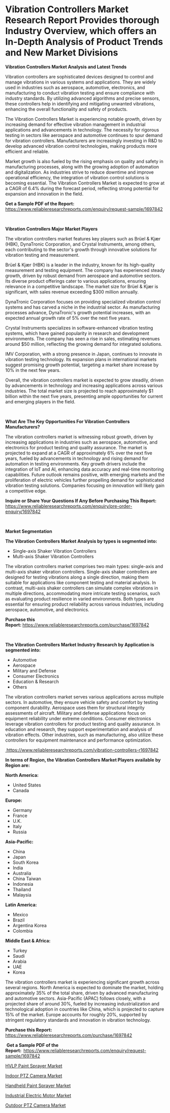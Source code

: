 <p><h1>Vibration Controllers Market Research Report Provides thorough Industry Overview, which offers an In-Depth Analysis of Product Trends and New Market Divisions</h1></p><p><strong>Vibration Controllers Market Analysis and Latest Trends</strong></p>
<p><p>Vibration controllers are sophisticated devices designed to control and manage vibrations in various systems and applications. They are widely used in industries such as aerospace, automotive, electronics, and manufacturing to conduct vibration testing and ensure compliance with industry standards. By utilizing advanced algorithms and precise sensors, these controllers help in identifying and mitigating unwanted vibrations, enhancing the overall functionality and safety of products.</p><p>The Vibration Controllers Market is experiencing notable growth, driven by increasing demand for effective vibration management in industrial applications and advancements in technology. The necessity for rigorous testing in sectors like aerospace and automotive continues to spur demand for vibration controllers. Manufacturers are increasingly investing in R&D to develop advanced vibration control technologies, making products more efficient and reliable.</p><p>Market growth is also fueled by the rising emphasis on quality and safety in manufacturing processes, along with the growing adoption of automation and digitalization. As industries strive to reduce downtime and improve operational efficiency, the integration of vibration control solutions is becoming essential. The Vibration Controllers Market is expected to grow at a CAGR of 6.4% during the forecast period, reflecting strong potential for expansion and innovation in the field.</p></p>
<p><strong>Get a Sample PDF of the Report:&nbsp;</strong> <a href="https://www.reliableresearchreports.com/enquiry/request-sample/1697842?utm_campaign=9&utm_medium=2&utm_source=Github&utm_content=ia&utm_term=19022025&utm_id=vibration-controllers">https://www.reliableresearchreports.com/enquiry/request-sample/1697842</a></p>
<p>&nbsp;</p>
<p><strong>Vibration Controllers Major Market Players</strong></p>
<p><p>The vibration controllers market features key players such as Brüel & Kjær (HBK), DynaTronic Corporation, and Crystal Instruments, among others, each contributing to the sector's growth through innovative solutions for vibration testing and measurement.</p><p>Brüel & Kjær (HBK) is a leader in the industry, known for its high-quality measurement and testing equipment. The company has experienced steady growth, driven by robust demand from aerospace and automotive sectors. Its diverse product offerings cater to various applications, ensuring relevance in a competitive landscape. The market size for Brüel & Kjær is significant, with sales revenue exceeding $300 million annually.</p><p>DynaTronic Corporation focuses on providing specialized vibration control systems and has carved a niche in the industrial sector. As manufacturing processes advance, DynaTronic's growth potential increases, with an expected annual growth rate of 5% over the next five years.</p><p>Crystal Instruments specializes in software-enhanced vibration testing systems, which have gained popularity in research and development environments. The company has seen a rise in sales, estimating revenues around $50 million, reflecting the growing demand for integrated solutions. </p><p>IMV Corporation, with a strong presence in Japan, continues to innovate in vibration testing technology. Its expansion plans in international markets suggest promising growth potential, targeting a market share increase by 10% in the next few years.</p><p>Overall, the vibration controllers market is expected to grow steadily, driven by advancements in technology and increasing applications across various industries. The total market size is projected to reach approximately $1 billion within the next five years, presenting ample opportunities for current and emerging players in the field.</p></p>
<p>&nbsp;</p>
<p><strong>What Are The Key Opportunities For Vibration Controllers Manufacturers?</strong></p>
<p><p>The vibration controllers market is witnessing robust growth, driven by increasing applications in industries such as aerospace, automotive, and electronics for product testing and quality assurance. The market is projected to expand at a CAGR of approximately 6% over the next five years, fueled by advancements in technology and rising demand for automation in testing environments. Key growth drivers include the integration of IoT and AI, enhancing data accuracy and real-time monitoring capabilities. Future outlook remains positive, with emerging markets and the proliferation of electric vehicles further propelling demand for sophisticated vibration testing solutions. Companies focusing on innovation will likely gain a competitive edge.</p></p>
<p><strong>Inquire or Share Your Questions If Any Before Purchasing This Report:</strong> <a href="https://www.reliableresearchreports.com/enquiry/pre-order-enquiry/1697842?utm_campaign=9&utm_medium=2&utm_source=Github&utm_content=ia&utm_term=19022025&utm_id=vibration-controllers">https://www.reliableresearchreports.com/enquiry/pre-order-enquiry/1697842</a></p>
<p>&nbsp;</p>
<p><strong>Market Segmentation</strong></p>
<p><strong>The Vibration Controllers Market Analysis by types is segmented into:</strong></p>
<p><ul><li>Single-axis Shaker Vibration Controllers</li><li>Multi-axis Shaker Vibration Controllers</li></ul></p>
<p><p>The vibration controllers market comprises two main types: single-axis and multi-axis shaker vibration controllers. Single-axis shaker controllers are designed for testing vibrations along a single direction, making them suitable for applications like component testing and material analysis. In contrast, multi-axis shaker controllers can simulate complex vibrations in multiple directions, accommodating more intricate testing scenarios, such as evaluating product resilience in varied environments. Both types are essential for ensuring product reliability across various industries, including aerospace, automotive, and electronics.</p></p>
<p><strong>Purchase this Report:&nbsp;</strong><a href="https://www.reliableresearchreports.com/purchase/1697842?utm_campaign=9&utm_medium=2&utm_source=Github&utm_content=ia&utm_term=19022025&utm_id=vibration-controllers">https://www.reliableresearchreports.com/purchase/1697842</a></p>
<p>&nbsp;</p>
<p><strong>The Vibration Controllers Market Industry Research by Application is segmented into:</strong></p>
<p><ul><li>Automotive</li><li>Aerospace</li><li>Military and Defense</li><li>Consumer Electronics</li><li>Education & Research</li><li>Others</li></ul></p>
<p><p>The vibration controllers market serves various applications across multiple sectors. In automotive, they ensure vehicle safety and comfort by testing component durability. Aerospace uses them for structural integrity assessments of aircraft. Military and defense applications focus on equipment reliability under extreme conditions. Consumer electronics leverage vibration controllers for product testing and quality assurance. In education and research, they support experimentation and analysis of vibration effects. Other industries, such as manufacturing, also utilize these controllers for equipment maintenance and performance optimization.</p></p>
<p><a href="https://www.reliableresearchreports.com/vibration-controllers-r1697842?utm_campaign=9&utm_medium=2&utm_source=Github&utm_content=ia&utm_term=19022025&utm_id=vibration-controllers">&nbsp;https://www.reliableresearchreports.com/vibration-controllers-r1697842</a></p>
<p><strong>In terms of Region, the Vibration Controllers Market Players available by Region are:</strong></p>
<p>
    <p> <strong> North America: </strong>
        <ul>
            <li>United States</li>
            <li>Canada</li>
        </ul>
        </p> 
    <p> <strong> Europe: </strong>
        <ul>
            <li>Germany</li>
            <li>France</li>
            <li>U.K.</li>
            <li>Italy</li>
            <li>Russia</li>
        </ul>
        </p> 
    <p> <strong> Asia-Pacific: </strong>
        <ul>
            <li>China</li>
            <li>Japan</li>
            <li>South Korea</li>
            <li>India</li>
            <li>Australia</li>
            <li>China Taiwan</li>
            <li>Indonesia</li>
            <li>Thailand</li>
            <li>Malaysia</li>
        </ul>
        </p> 
    <p> <strong> Latin America: </strong>
        <ul>
            <li>Mexico</li>
            <li>Brazil</li>
            <li>Argentina Korea</li>
            <li>Colombia</li>
        </ul>
        </p> 
    <p> <strong> Middle East & Africa: </strong>
        <ul>
            <li>Turkey</li>
            <li>Saudi</li>
            <li>Arabia</li>
            <li>UAE</li>
            <li>Korea</li>
        </ul>
    </p>
    </p>
<p><p>The vibration controllers market is experiencing significant growth across several regions. North America is expected to dominate the market, holding approximately 35% of the total share, driven by advanced manufacturing and automotive sectors. Asia-Pacific (APAC) follows closely, with a projected share of around 30%, fueled by increasing industrialization and technological adoption in countries like China, which is projected to capture 15% of the market. Europe accounts for roughly 20%, supported by stringent regulatory standards and innovation in vibration technology.</p></p>
<p><strong>Purchase this Report: </strong><a href="https://www.reliableresearchreports.com/purchase/1697842?utm_campaign=9&utm_medium=2&utm_source=Github&utm_content=ia&utm_term=19022025&utm_id=vibration-controllers">https://www.reliableresearchreports.com/purchase/1697842</a></p>
<p>&nbsp;<strong>Get a Sample PDF of the Report:&nbsp;&nbsp;</strong><a href="https://www.reliableresearchreports.com/enquiry/request-sample/1697842?utm_campaign=9&utm_medium=2&utm_source=Github&utm_content=ia&utm_term=19022025&utm_id=vibration-controllers">https://www.reliableresearchreports.com/enquiry/request-sample/1697842</a></p>
<p><strong></strong></p>
<p><p><a href="https://github.com/jamastodola515/Market-Research-Report-List-1/blob/main/hvlp-paint-sprayer-market.md?utm_campaign=9&utm_medium=2&utm_source=Github&utm_content=ia&utm_term=19022025&utm_id=vibration-controllers">HVLP Paint Sprayer Market</a></p><p><a href="https://github.com/savannabyun726/Market-Research-Report-List-1/blob/main/indoor-ptz-camera-market.md?utm_campaign=9&utm_medium=2&utm_source=Github&utm_content=ia&utm_term=19022025&utm_id=vibration-controllers">Indoor PTZ Camera Market</a></p><p><a href="https://github.com/organophelia8282/Market-Research-Report-List-1/blob/main/handheld-paint-sprayer-market.md?utm_campaign=9&utm_medium=2&utm_source=Github&utm_content=ia&utm_term=19022025&utm_id=vibration-controllers">Handheld Paint Sprayer Market</a></p><p><a href="https://github.com/buqjavesora/Market-Research-Report-List-1/blob/main/industrial-electric-motor-market.md?utm_campaign=9&utm_medium=2&utm_source=Github&utm_content=ia&utm_term=19022025&utm_id=vibration-controllers">Industrial Electric Motor Market</a></p><p><a href="https://github.com/iwciasylvya/Market-Research-Report-List-1/blob/main/outdoor-ptz-camera-market.md?utm_campaign=9&utm_medium=2&utm_source=Github&utm_content=ia&utm_term=19022025&utm_id=vibration-controllers">Outdoor PTZ Camera Market</a></p></p>